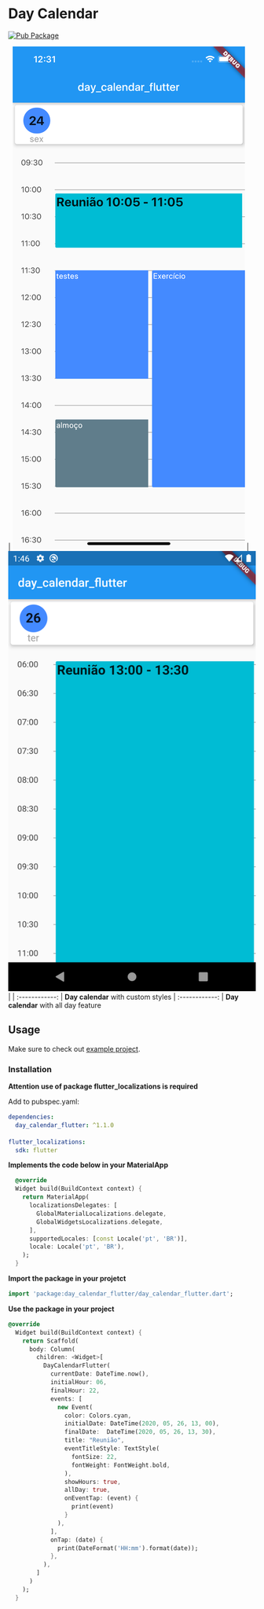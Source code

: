 # Day Calendar

[![Pub Package](https://img.shields.io/pub/v/day_calendar_flutter.svg?style=flat-square)](https://pub.dartlang.org/packages/day_calendar_flutter)

| ![github-small](assets/img/readme_1.png) | ![github-small](assets/img/readme_3.png) |
| :------------: |
 **Day calendar** with custom styles
| :------------: |
 **Day calendar** with all day feature

## Usage

Make sure to check out [example project](https://github.com/RodolfoBonis/DayCalendar/tree/master/example).

### Installation

**Attention use of package flutter_localizations is required**

Add to pubspec.yaml:

```yaml
dependencies:
  day_calendar_flutter: ^1.1.0

flutter_localizations:
  sdk: flutter
```

**Implements the code below in your MaterialApp**
```dart
  @override
  Widget build(BuildContext context) {
    return MaterialApp(
      localizationsDelegates: [
        GlobalMaterialLocalizations.delegate,
        GlobalWidgetsLocalizations.delegate,
      ],
      supportedLocales: [const Locale('pt', 'BR')],
      locale: Locale('pt', 'BR'),
    );
  }
```

**Import the package in your projetct**

```dart
import 'package:day_calendar_flutter/day_calendar_flutter.dart';
```

**Use the package in your project**

```dart
@override
  Widget build(BuildContext context) {
    return Scaffold(
      body: Column(
        children: <Widget>[
          DayCalendarFlutter(
            currentDate: DateTime.now(),
            initialHour: 06,
            finalHour: 22,
            events: [
              new Event(
                color: Colors.cyan,
                initialDate: DateTime(2020, 05, 26, 13, 00),
                finalDate:  DateTime(2020, 05, 26, 13, 30),
                title: "Reunião",
                eventTitleStyle: TextStyle(
                  fontSize: 22,
                  fontWeight: FontWeight.bold,
                ),
                showHours: true,
                allDay: true,
                onEventTap: (event) {
                  print(event)
                }
              ),
            ],
            onTap: (date) {
              print(DateFormat('HH:mm').format(date));
            },
          ),
        ]
      )
    );
  }
```
